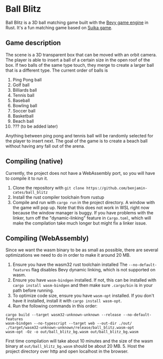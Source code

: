 # Ball Blitz

Ball Blitz is a 3D ball matching game built with the [Bevy game engine](https://github.com/bevyengine/bevy) in Rust. It's a fun matching game based on [Suika game](https://suika-game.app/). 

## Game description

The scene is a 3D transparent box that can be moved with an orbit camera. The player is able to insert a ball of a certain size in the open roof of the box. If two balls of the same type touch, they merge to create a larger ball that is a different type. The current order of balls is 

1. Ping Pong ball
2. Golf ball
3. Billiards ball
4. Tennis ball
5. Baseball
6. Bowling ball
7. Soccer ball
8. Basketball
9. Beach ball
10. ??? (to be added later)

Anything between ping pong and tennis ball will be randomly selected for the player to insert next. The goal of the game is to create a beach ball without having any fall out of the arena.

## Compiling (native)
Currently, the project does not have a WebAssembly port, so you will have to compile it to run it.
1. Clone the repository with `git clone https://github.com/benjamin-cates/ball_blitz`
2. Install the rust compiler toolchain from rustup
2. Compile and run with `cargo run` in the project directory. 
A window with the game will pop up. Note that this does not work in WSL right now because the window manager is buggy. If you have problems with the linker, turn off the "dynamic-linking" feature in `Cargo.toml`, which will make the compilation take much longer but might fix a linker issue.

## Compiling (WebAssembly)
Since we want the wasm binary to be as small as possible, there are several optimizations we need to do in order to make it around 20 MB. 
1. Ensure you have the wasm32 rust toolchain installed
The `--no-default-features` flag disables Bevy dynamic linking, which is not supported on wasm.
2. Ensure you have `wasm-bindgen` installed. If not, this can be installed with `cargo install wasm-bindgen` and then make sure `.cargo/bin` is in your path before running.
3. To optimize code size, ensure you have `wasm-opt` installed. If you don't have it installed, install it with `cargo install wasm-opt`.
4. Run the following commands in this order:
```
cargo build --target wasm32-unknown-unknown --release --no-default-features
wasm-bindgen --no-typescript --target web --out-dir ./out/ ./target/wasm32-unknown-unknown/release/ball_blitz.wasm-opt
wasm-opt -Oz -o out/ball_blitz_bg.wasm out/ball_blitz_bg.wasm
```
First time compilation will take about 10 minutes and the size of the wasm binary at `out/ball_blitz_bg.wasm` should be about 20 MB.
5. Host the project directory over http and open localhost in the browser.

